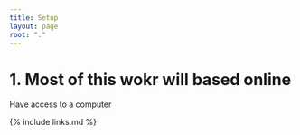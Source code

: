 ```yaml
---
title: Setup
layout: page
root: "."
---
```


# 1. Most of this wokr will based online
Have access to a computer

{% include links.md %}
